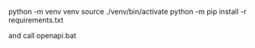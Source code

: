 python -m venv venv
source ./venv/bin/activate
python -m pip install -r requirements.txt

and call openapi.bat